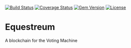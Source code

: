 [![Build Status](http://img.shields.io/travis/hat-festival/equestreum.svg?style=flat-square)](https://travis-ci.org/hat-festival/equestreum)
[![Coverage Status](http://img.shields.io/coveralls/hat-festival/equestreum.svg?style=flat-square)](https://coveralls.io/r/hat-festival/equestreum)
[![Gem Version](http://img.shields.io/gem/v/equestreum.svg?style=flat-square)](https://rubygems.org/gems/equestreum)
[![License](http://img.shields.io/:license-mit-blue.svg?style=flat-square)](http://hat-festival.mit-license.org)

# Equestreum

A blockchain for the Voting Machine

